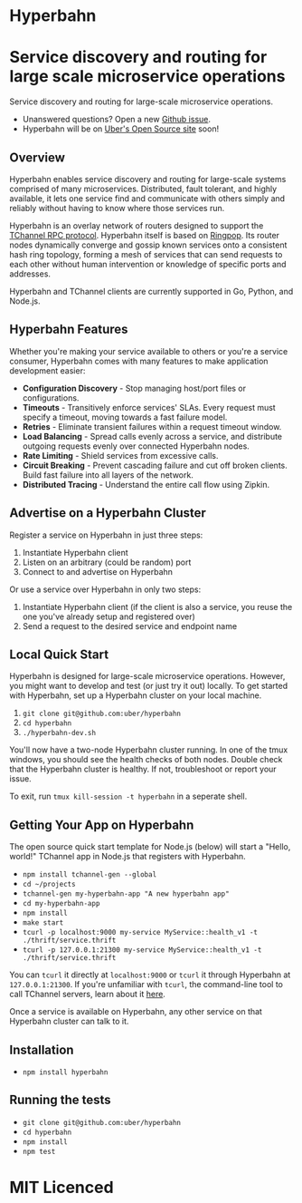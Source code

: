 # Hyperbahn

Service discovery and routing for large scale microservice operations
=======
Service discovery and routing for large-scale microservice operations.
* Unanswered questions? Open a new [Github issue][issues].
* Hyperbahn will be on [Uber's Open Source site][oss] soon!

## Overview

Hyperbahn enables service discovery and routing for large-scale systems
comprised of many microservices. Distributed, fault tolerant, and highly
available, it lets one service find and communicate with others simply and
reliably without having to know where those services run.

Hyperbahn is an overlay network of routers designed to support the
[TChannel RPC protocol][tchannel]. Hyperbahn itself is based on
[Ringpop][ringpop]. Its router nodes dynamically converge and gossip
known services onto a consistent hash ring topology, forming a
mesh of services that can send requests to each other without human
intervention or knowledge of specific ports and addresses.

Hyperbahn and TChannel clients are currently supported
in Go, Python, and Node.js.

## Hyperbahn Features

Whether you're making your service available to others or you're a service
consumer, Hyperbahn comes with many features to make application development easier:

 - **Configuration Discovery** - Stop managing host/port files or configurations.
 - **Timeouts** - Transitively enforce services' SLAs. Every request
   must specify a timeout, moving towards a fast failure model.
 - **Retries** - Eliminate transient failures within a request timeout window.
 - **Load Balancing** - Spread calls evenly across a service, and distribute outgoing
   requests evenly over connected Hyperbahn nodes.
 - **Rate Limiting** - Shield services from excessive calls.
 - **Circuit Breaking** - Prevent cascading failure and cut off broken clients. Build
   fast failure into all layers of the network.
 - **Distributed Tracing** - Understand the entire call flow using Zipkin.


## Advertise on a Hyperbahn Cluster

Register a service on Hyperbahn in just three steps:

 1. Instantiate Hyperbahn client
 2. Listen on an arbitrary (could be random) port
 3. Connect to and advertise on Hyperbahn

Or use a service over Hyperbahn in only two steps:

 1. Instantiate Hyperbahn client (if the client is also a service, you reuse the one
   you've already setup and registered over)
 2. Send a request to the desired service and endpoint name

## Local Quick Start

Hyperbahn is designed for large-scale microservice operations. However, you
might want to develop and test (or just try it out) locally.
To get started with Hyperbahn, set up a Hyperbahn cluster on your local machine.

 1. `git clone git@github.com:uber/hyperbahn`
 2. `cd hyperbahn`
 3. `./hyperbahn-dev.sh`

You'll now have a two-node Hyperbahn cluster running. In one of the tmux
windows, you should see the health checks of both nodes. Double check that the
Hyperbahn cluster is healthy. If not, troubleshoot or report your issue.

To exit, run `tmux kill-session -t hyperbahn` in a seperate shell.

## Getting Your App on Hyperbahn

The open source quick start template for Node.js (below) will start
a "Hello, world!" TChannel app in Node.js that registers with Hyperbahn.

 - `npm install tchannel-gen --global`
 - `cd ~/projects`
 - `tchannel-gen my-hyperbahn-app "A new hyperbahn app"`
 - `cd my-hyperbahn-app`
 - `npm install`
 - `make start`
 - `tcurl -p localhost:9000 my-service MyService::health_v1 -t ./thrift/service.thrift`
 - `tcurl -p 127.0.0.1:21300 my-service MyService::health_v1 -t ./thrift/service.thrift`

You can `tcurl` it directly at `localhost:9000` or `tcurl` it through
Hyperbahn at `127.0.0.1:21300`. If you're unfamiliar with `tcurl`, the
command-line tool to call TChannel servers, learn about it [here][tcurl].

Once a service is available on Hyperbahn, any other service on that Hyperbahn
cluster can talk to it.

## Installation

 - `npm install hyperbahn`

## Running the tests

 - `git clone git@github.com:uber/hyperbahn`
 - `cd hyperbahn`
 - `npm install`
 - `npm test`

# MIT Licenced

  [tchannel]: https://github.com/uber/tchannel
  [ringpop]: https://github.com/uber/ringpop-node
  [issues]: https://github.com/uber/hyperbahn/issues
  [oss]: http://uber.github.io/
  [tcurl]: https://github.com/uber/tcurl
